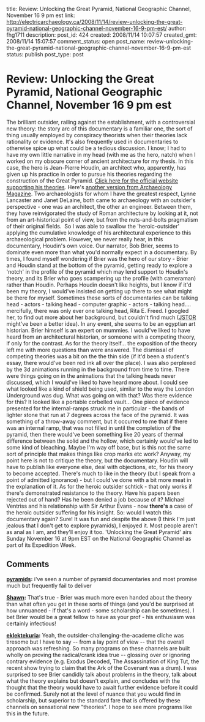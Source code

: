 title: Review: Unlocking the Great Pyramid, National Geographic Channel, November 16 9 pm est
link: http://electricarchaeology.ca/2008/11/14/review-unlocking-the-great-pyramid-national-geographic-channel-november-16-9-pm-est/
author: fhg1711
description: 
post_id: 424
created: 2008/11/14 10:07:57
created_gmt: 2008/11/14 15:07:57
comment_status: open
post_name: review-unlocking-the-great-pyramid-national-geographic-channel-november-16-9-pm-est
status: publish
post_type: post

# Review: Unlocking the Great Pyramid, National Geographic Channel, November 16 9 pm est

The brilliant outsider, railing against the establishment, with a controversial new theory: the story arc of this documentary is a familiar one, the sort of thing usually employed by conspiracy theorists when their theories lack rationality or evidence. It's also frequently used in documentaries to otherwise spice up what could be a tedious discussion. I know; I had to have my own little narrative in my head (with me as the hero, natch) when I worked on my obscure corner of ancient architecture for my thesis. In this case, the hero is Jean-Pierre Houdin, an architect who, apparently, has given up his practice in order to pursue his theories regarding the construction of the Great Pyramid. [Click here for the official website supporting his theories](http://khufu.3ds.com/introduction/). Here's [another version from Archaeology Magazine](http://www.archaeology.org/0705/etc/pyramid.html). Two archaeologists for whom I have the greatest respect, Lynne Lancaster and Janet DeLaine, both came to archaeology with an outsider's perspective - one was an architect, the other an engineer. Between them, they have reinvigorated the study of Roman architecture by looking at it, not from an art-historical point of view, but from the nuts-and-bolts pragmatism of their original fields.  So I was able to swallow the 'heroic-outsider' applying the cumulative knowledge of his architectural experience to this archaeological problem. However, we never really hear, in this documentary, Houdin's own voice. Our narrator, Bob Brier, seems to dominate even more than what you'd normally expect in a documentary. By times, I found myself wondering if Brier was the hero of our story - Brier and Houdin stand at the bottom of the pyramid, getting ready to explore a 'notch' in the profile of the pyramid which may lend support to Houdin's theory, and its Brier who goes scampering up the profile (with cameraman) rather than Houdin. Perhaps Houdin doesn't like heights, but I know if it'd been my theory, I would've insisted on getting up there to see what might be there for myself. Sometimes these sorts of documentaries can be talking head - actors - talking head - computer graphic - actors - talking head....  mercifully, there was only ever one talking head, Rita E. Freed. I googled her, to find out more about her background, but couldn't find much ([JSTOR](http://www.jstor.org/?cookieSet=1) might've been a better idea). In any event, she seems to be an egyptian art historian. Brier himself is an expert on mummies. I would've liked to have heard from an architectural historian, or someone with a competing theory, if only for the contrast. As for the theory itself... the exposition of the theory left me with more questions than were answered. The dismissal of competing theories was a bit on the the thin side (if it'd been a student's essay, there would've been red ink all over the place). I was also perplexed by the 3d animations running in the background from time to time. There were things going on in the animations that the talking heads never discussed, which I would've liked to have heard more about. I could see what looked like a kind of shield being used, similar to the way the London Underground was dug. What was going on with that? Was there evidence for this? It looked like a portable corbelled vault... One piece of evidence presented for the internal-ramps struck me in particular - the bands of lighter stone that run at 7 degrees across the face of the pyramid. It was something of a throw-away comment, but it occurred to me that if there was an internal ramp, that was not filled in until the completion of the pyramid, then there would've been something like 20 years of thermal difference between the solid and the hollow, which certainly would've led to some kind of bleaching. Maybe I'm way off base, but is this not the same sort of principle that makes things like crop marks etc work? Anyway, my point here is not to critique the theory, but the documentary. Houdin will have to publish like everyone else, deal with objections, etc, for his theory to become accepted. There's much to like in the theory (but I speak from a point of admitted ignorance) - but I could've done with a bit more meat in the explanation of it. As for the heroic outsider schtick - that only works if there's demonstrated resistance to the theory. Have his papers been rejected out of hand? Has he been denied a job because of it? Michael Ventriss and his relationship with Sir Arthur Evans - now **there's** a case of the heroic outsider suffering for his insight. So: would I watch this documentary again? Sure! It was fun and despite the above (I think I'm just jealous that I don't get to explore pyramids), I enjoyed it. Most people aren't as anal as I am, and they'll enjoy it too. 'Unlocking the Great Pyramid' airs Sunday November 16 at 9pm EST on the National Geographic Channel as part of its Expedition Week.

## Comments

**[pyramids](#1734 "2008-11-20 12:14:24"):** i've seen a number of pyramid documentaries and most promise much but frequently fail to deliver

**[Shawn](#1732 "2008-11-19 09:54:55"):** That's true - Brier was much more even handed about the theory than what often you get in these sorts of things (and you'd be surprised at how unnuanced - if that's a word - some scholarship can be sometimes). I bet Brier would be a great fellow to have as your prof - his enthusiasm was certainly infectious!

**[eklektekuria](#1729 "2008-11-17 17:45:11"):** Yeah, the outsider-challenging-the-academe cliche was tiresome but I have to say -- from a lay point of view -- that the overall approach was refreshing. So many programs on these channels are built wholly on proving the radical/crank idea true -- glossing over or ignoring contrary evidence (e.g. Exodus Decoded, The Assassination of King Tut, the recent show trying to claim that the Ark of the Covenant was a drum). I was surprised to see Brier candidly talk about problems in the theory, talk about what the theory explains but doesn't explain, and concludes with the thought that the theory would have to await further evidence before it could be confirmed. Surely not at the level of nuance that you would find in scholarship, but superior to the standard fare that is offered by these channels on sensational new "theories". I hope to see more programs like this in the future.

